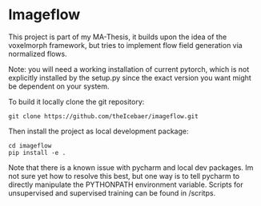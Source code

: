 # Imageflow
This project is part of my MA-Thesis, it builds 
upon the idea of the voxelmorph framework, but tries 
to implement flow
field generation via normalized flows.

Note: you will need a working installation of current pytorch, which is not explicitly installed by the setup.py since the exact version you want might be dependent on your system.

To build it locally clone the git repository:
```
git clone https://github.com/theIcebaer/imageflow.git
```
Then install the project as local development package:
```
cd imageflow
pip install -e .
```
Note that there is a known issue with pycharm and local dev packages. Im not sure yet how to resolve this best, but one way is to tell pycharm to directly manipulate the PYTHONPATH environment variable.
Scripts for unsupervised and supervised training can be found in /scritps.
